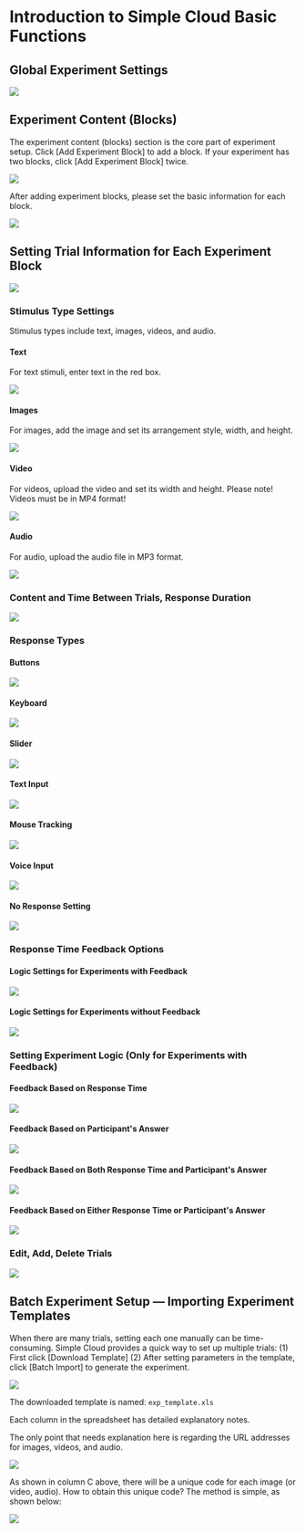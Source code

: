 # Introduction to Simple Cloud Basic Functions

## Global Experiment Settings

![](imgs/Image_007.png)

## Experiment Content (Blocks)

The experiment content (blocks) section is the core part of experiment setup. Click [Add Experiment Block] to add a block. If your experiment has two blocks, click [Add Experiment Block] twice.

![](imgs/Image_009.png)

After adding experiment blocks, please set the basic information for each block.

![](imgs/Image_010.png)

## Setting Trial Information for Each Experiment Block

![](imgs/Image_012.png)

### Stimulus Type Settings

Stimulus types include text, images, videos, and audio.

#### Text

For text stimuli, enter text in the red box.

![](imgs/Image_013.png)

#### Images

For images, add the image and set its arrangement style, width, and height.

![](imgs/Image_015.png)

#### Video

For videos, upload the video and set its width and height. Please note! Videos must be in MP4 format!

![](imgs/Image_016.png)

#### Audio

For audio, upload the audio file in MP3 format.

![](imgs/Image_018.png)

### Content and Time Between Trials, Response Duration

![](imgs/Image_019.png)

### Response Types

#### Buttons

![](imgs/Image_021.jpg)

#### Keyboard

![](imgs/Image_022.jpg)

#### Slider

![](imgs/Image_023.jpg)

#### Text Input

![](imgs/Image_024.jpg)

#### Mouse Tracking

![](imgs/Image_025.jpg)

#### Voice Input

![](imgs/Image_026.jpg)

#### No Response Setting

![](imgs/Image_027.jpg)

### Response Time Feedback Options

#### Logic Settings for Experiments with Feedback

![](imgs/Image_029.png)

#### Logic Settings for Experiments without Feedback

![](imgs/Image_030.png)

### Setting Experiment Logic (Only for Experiments with Feedback)

#### Feedback Based on Response Time

![](imgs/Image_032.png)

#### Feedback Based on Participant's Answer

![](imgs/Image_034.png)

#### Feedback Based on Both Response Time and Participant's Answer

![](imgs/Image_036.png)

#### Feedback Based on Either Response Time or Participant's Answer

![](imgs/Image_037.png)

### Edit, Add, Delete Trials

![](imgs/Image_038.png)

## Batch Experiment Setup — Importing Experiment Templates

When there are many trials, setting each one manually can be time-consuming. Simple Cloud provides a quick way to set up multiple trials:
(1) First click [Download Template]
(2) After setting parameters in the template, click [Batch Import] to generate the experiment.

![](imgs/Image_040.png)

The downloaded template is named: `exp_template.xls`

Each column in the spreadsheet has detailed explanatory notes.

The only point that needs explanation here is regarding the URL addresses for images, videos, and audio.

![](imgs/Image_041.png)

As shown in column C above, there will be a unique code for each image (or video, audio). How to obtain this unique code? The method is simple, as shown below:

![](imgs/Image_043.png)
